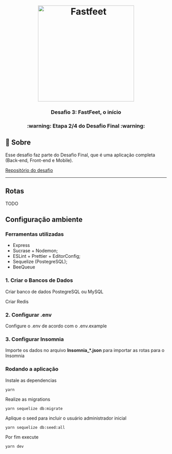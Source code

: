 <h1 align="center">
  <img alt="Fastfeet" title="Fastfeet" src="https://github.com/Rocketseat/bootcamp-gostack-desafio-02/blob/master/.github/logo.png" width="300px" />
</h1>

<h3 align="center">
  Desafio 3: FastFeet, o início
</h3>

<h3 align="center">
  :warning: Etapa 2/4 do Desafio Final :warning:
</h3>

## :rocket: Sobre

<p>Esse desafio faz parte do Desafio Final, que é uma aplicação completa (Back-end, Front-end e Mobile).</p>

[Repositório do desafio](https://github.com/Rocketseat/bootcamp-gostack-desafio-03)

---

## Rotas

TODO

## **Configuração ambiente**

### **Ferramentas utilizadas**

- Express
- Sucrase + Nodemon;
- ESLint + Prettier + EditorConfig;
- Sequelize (PostegreSQL);
- BeeQueue

### **1. Criar o Bancos de Dados**

<p>Criar banco de dados PostegreSQL ou MySQL</p>
<p>Criar Redis</p>

### **2. Configurar .env**

<p>Configure o .env de acordo com o .env.example

### **3. Configurar Insomnia**

<p>Importe os dados no arquivo <b>Insomnia_*.json</b> para importar as rotas para o Insomnia</p>


### Rodando a aplicação

Instale as dependencias 

    yarn 

Realize as migrations

    yarn sequelize db:migrate

Aplique o seed para incluir o usuário administrador inicial

    yarn sequelize db:seed:all

Por fim execute 

    yarn dev
